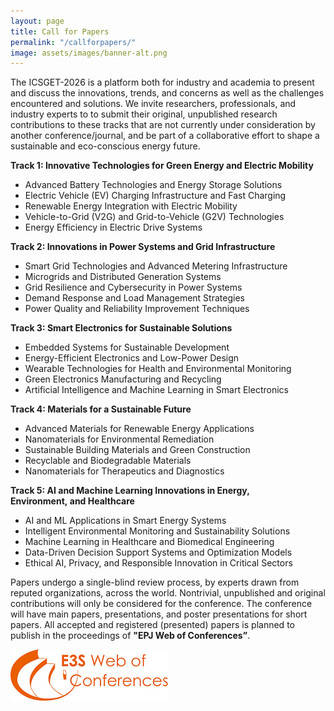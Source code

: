 ```yaml
---
layout: page
title: Call for Papers
permalink: "/callforpapers/"
image: assets/images/banner-alt.png
---
```


The ICSGET-2026 is a platform both for industry and academia to present and discuss the innovations, trends, and concerns as well as the challenges encountered and solutions. We invite researchers, professionals, and industry experts to to submit their original, unpublished research contributions to these tracks that are not currently under consideration by another conference/journal, and be part of a collaborative effort to shape a sustainable and eco-conscious energy future.

**Track 1: Innovative Technologies for Green Energy and Electric Mobility**
- Advanced Battery Technologies and Energy Storage Solutions
- Electric Vehicle (EV) Charging Infrastructure and Fast Charging
- Renewable Energy Integration with Electric Mobility
- Vehicle-to-Grid (V2G) and Grid-to-Vehicle (G2V) Technologies
- Energy Efficiency in Electric Drive Systems

**Track 2: Innovations in Power Systems and Grid Infrastructure**
- Smart Grid Technologies and Advanced Metering Infrastructure
- Microgrids and Distributed Generation Systems
- Grid Resilience and Cybersecurity in Power Systems
- Demand Response and Load Management Strategies
- Power Quality and Reliability Improvement Techniques

**Track 3: Smart Electronics for Sustainable Solutions**
- Embedded Systems for Sustainable Development
- Energy-Efficient Electronics and Low-Power Design
- Wearable Technologies for Health and Environmental Monitoring
- Green Electronics Manufacturing and Recycling
- Artificial Intelligence and Machine Learning in Smart Electronics

**Track 4: Materials for a Sustainable Future**
- Advanced Materials for Renewable Energy Applications
- Nanomaterials for Environmental Remediation
- Sustainable Building Materials and Green Construction
- Recyclable and Biodegradable Materials
- Nanomaterials for Therapeutics and Diagnostics

**Track 5: AI and Machine Learning Innovations in Energy, Environment, and Healthcare**
- AI and ML Applications in Smart Energy Systems
- Intelligent Environmental Monitoring and Sustainability Solutions
- Machine Learning in Healthcare and Biomedical Engineering
- Data-Driven Decision Support Systems and Optimization Models
- Ethical AI, Privacy, and Responsible Innovation in Critical Sectors

Papers undergo a single-blind review process, by experts drawn from reputed organizations, across the world. Nontrivial, unpublished and original contributions will only be considered for the conference. The conference will have main papers, presentations, and poster presentations for short papers. All accepted and registered (presented) papers is planned to publish in the proceedings of **"EPJ Web of Conferences”**.

![EPJ Web of Conferences](../assets/images/e3swoc.png "EPJ Web of Conferences")
